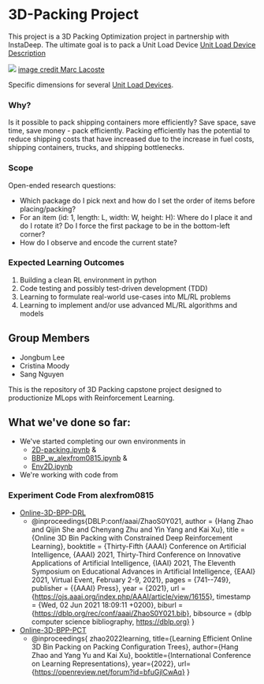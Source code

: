 # 3D-Packing Project
This project is a 3D Packing Optimization project in partnership with InstaDeep. The ultimate goal is to pack a Unit Load Device [Unit Load Device Description](https://en.wikipedia.org/wiki/Unit_load_device)

<img src="https://upload.wikimedia.org/wikipedia/commons/8/81/Unit_load_device_sizes.png" height="198*1.25" width="273*1.25" > [image credit Marc Lacoste](https://commons.wikimedia.org/wiki/User:Marc_Lacoste)

Specific dimensions for several [Unit Load Devices](https://freight.qantas.com/freight-planning/equipment-uld.html).

### Why?
Is it possible to pack shipping containers more efficiently? Save space, save time, save money - pack efficiently.
Packing efficiently has the potential to reduce shipping costs that have increased due to the increase in fuel costs, shipping containers, trucks, and shipping bottlenecks.

### Scope
Open-ended research questions:
* Which package do I pick next and how do I set the order of items before placing/packing?
* For an item (id: 1, length: L, width: W, height: H): Where do I place it and do I rotate it? Do I force the first package to be in the bottom-left corner?
* How do I observe and encode the current state?

### Expected Learning Outcomes
1. Building a clean RL environment in python
2. Code testing and possibly test-driven development (TDD)
3. Learning to formulate real-world use-cases into ML/RL problems
4. Learning to implement and/or use advanced ML/RL algorithms and models


## Group Members
* Jongbum Lee
* Cristina Moody
* Sang Nguyen


This is the repository of 3D Packing capstone project designed to productionize MLops with Reinforcement Learning.

## What we've done so far:
* We've started completing our own environments in 
  * [2D-packing.ipynb](https://github.com/seive76/3D-Packing/blob/main/2D-packing.ipynb) & 
  * [BBP_w_alexfrom0815.ipynb](https://github.com/seive76/3D-Packing/blob/main/BBP_w_alexfrom0815.ipynb) & 
  * [Env2D.ipynb](https://github.com/seive76/3D-Packing/blob/main/nb/Env2D.ipynb)
* We're working with code from 

### 

### Experiment Code From alexfrom0815
* [Online-3D-BPP-DRL](https://github.com/alexfrom0815/Online-3D-BPP-DRL)
  * @inproceedings{DBLP:conf/aaai/ZhaoS0Y021,
  author    = {Hang Zhao and
               Qijin She and
               Chenyang Zhu and
               Yin Yang and
               Kai Xu},
  title     = {Online 3D Bin Packing with Constrained Deep Reinforcement Learning},
  booktitle = {Thirty-Fifth {AAAI} Conference on Artificial Intelligence, {AAAI}
               2021, Thirty-Third Conference on Innovative Applications of Artificial
               Intelligence, {IAAI} 2021, The Eleventh Symposium on Educational Advances
               in Artificial Intelligence, {EAAI} 2021, Virtual Event, February 2-9,
               2021},
  pages     = {741--749},
  publisher = {{AAAI} Press},
  year      = {2021},
  url       = {https://ojs.aaai.org/index.php/AAAI/article/view/16155},
  timestamp = {Wed, 02 Jun 2021 18:09:11 +0200},
  biburl    = {https://dblp.org/rec/conf/aaai/ZhaoS0Y021.bib},
  bibsource = {dblp computer science bibliography, https://dblp.org}
}
* [Online-3D-BPP-PCT](https://github.com/alexfrom0815/Online-3D-BPP-PCT)
  * @inproceedings{ zhao2022learning, title={Learning Efficient Online 3D Bin Packing on Packing Configuration Trees}, author={Hang Zhao and Yang Yu and Kai Xu}, booktitle={International Conference on Learning Representations}, year={2022}, url={https://openreview.net/forum?id=bfuGjlCwAq} }

